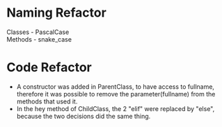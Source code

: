 # Naming Refactor
Classes - PascalCase \
Methods - snake_case

# Code Refactor
  - A constructor was added in ParentClass, to have access to fullname, therefore it was possible to remove the parameter(fullname) from the methods that used it.
  - In the hey method of ChildClass, the 2 "elif" were replaced by "else", because the two decisions did the same thing.
